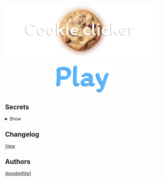 <p align="center"><img src="https://github.com/ondrejfilip1/clicker/blob/main/res/img/banner.png" alt="banner"></p>

<p align="center">
  <a href="https://ondrejfilip1.github.io/clicker/"><img src="https://github.com/ondrejfilip1/clicker/blob/main/res/img/play.png" alt="play" height="100px"></a>
</p>

## Secrets

<details>
  <summary>Show</summary>
  <p><br>
    <strong>ieatedit</strong> - Adds 1 000 cookies<br>
    <strong>nikocado</strong> - Adds 1 000 000 cookies<br>
    <strong>rainbow</strong> - Cookie will become rainbow<br>
    <strong>themehack</strong> - Unlocks all themes
  </p>
</details>

## Changelog

[View](https://github.com/ondrejfilip1/clicker/blob/master/changelog.txt)

## Authors

[@ondrejfilip1](https://www.github.com/ondrejfilip1)
